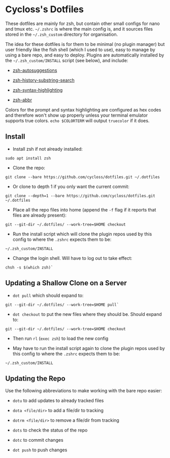 # Cycloss's Dotfiles

These dotfiles are mainly for zsh, but contain other small configs for nano and tmux etc. `~/.zshrc` is where the main config is, and it sources files stored in the `~/.zsh_custom` directory for organisation.

The idea for these dotfiles is for them to be minimal (no plugin manager) but user friendly like the fish shell (which I used to use), easy to manage by using a bare repo, and easy to deploy. Plugins are automatically installed by the `~/.zsh_custom/INSTALL` script (see below), and include:

- [zsh-autosuggestions](https://github.com/zsh-users/zsh-autosuggestions)

- [zsh-history-substring-search](https://github.com/zsh-users/zsh-history-substring-search)

- [zsh-syntax-highlighting](https://github.com/zsh-users/zsh-syntax-highlighting)

- [zsh-abbr](https://github.com/olets/zsh-abbr/issues)

Colors for the prompt and syntax highlighting are configured as hex codes and therefore won't show up properly unless your terminal emulator supports true colors. `echo $COLORTERM` will output `truecolor` if it does.

## Install

- Install zsh if not already installed:

```shell
sudo apt install zsh
```

- Clone the repo:

```shell
git clone --bare https://github.com/cycloss/dotfiles.git ~/.dotfiles
```

- Or clone to depth 1 if you only want the current commit:

```shell
git clone --depth=1 --bare https://github.com/cycloss/dotfiles.git ~/.dotfiles
```

- Place all the repo files into home (append the `-f` flag if it reports that files are already present):

```shell
git --git-dir ~/.dotfiles/ --work-tree=$HOME checkout
```

- Run the install script which will clone the plugin repos used by this config to where the `.zshrc` expects them to be:

```shell
~/.zsh_custom/INSTALL
```

- Change the login shell. Will have to log out to take effect:

```shell
chsh -s $(which zsh)`
```

## Updating a Shallow Clone on a Server

- `dot pull` which should expand to:

```shell
git --git-dir ~/.dotfiles/ --work-tree=$HOME pull`
```

- `dot checkout` to put the new files where they should be. Should expand to:

```shell
git --git-dir ~/.dotfiles/ --work-tree=$HOME checkout
```

- Then run `rl` (`exec zsh`) to load the new config

- May have to run the install script again to clone the plugin repos used by this config to where the `.zshrc` expects them to be:

```shell
~/.zsh_custom/INSTALL
```

## Updating the Repo

Use the following abbreviations to make working with the bare repo easier:

- `dotu` to add updates to already tracked files

- `dota <file/dir>` to add a file/dir to tracking

- `dotrm <file/dir>` to remove a file/dir from tracking

- `dots` to check the status of the repo

- `dotc` to commit changes

- `dot push` to push changes
